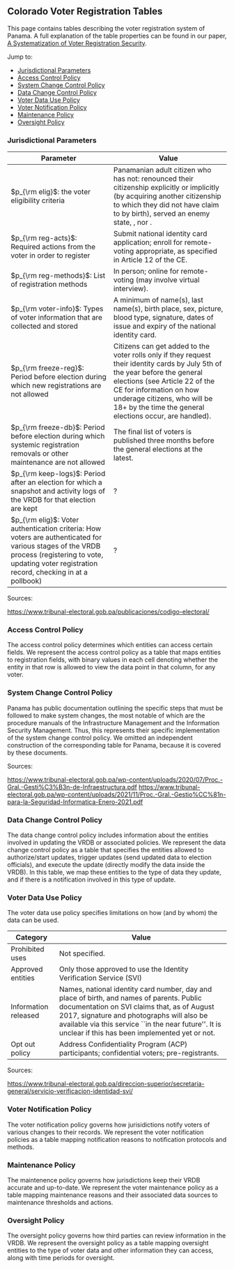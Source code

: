 ## Colorado Voter Registration Tables

This page contains tables describing the voter registration system of Panama. A full explanation of the table properties can be found in our paper, [A Systematization of Voter Registration Security]().

Jump to:
- [Jurisdictional Parameters](#jurisdictional-parameters)
- [Access Control Policy](#access-control-policy)
- [System Change Control Policy](#system-change-control-policy)
- [Data Change Control Policy](#data-change-control-policy)
- [Voter Data Use Policy](#voter-data-use-policy)
- [Voter Notification Policy](#voter-notification-policy)
- [Maintenance Policy](#maintenance-policy)
- [Oversight Policy](#oversight-policy)

### Jurisdictional Parameters

| Parameter | Value |
| --------------------------------------------------------------------------------------------------------------------------------------------------------------------------------------- | ---------------------------------------------------------------------------------------------------------------------------------------------------------------------------------------------------------------------------------------------------------------------------------------------------------------------------------------------------------------------------------------------------------------------------------- |
| $p_{\rm elig}$: the voter eligibility criteria                                                                                                                                                              | Panamanian adult citizen who has not: renounced their citizenship explicitly or implicitly (by acquiring another citizenship to which they did not have claim to by birth), served an enemy state, , nor .
| $p_{\rm reg-acts}$: Required actions from the voter in order to register                                                                                                                                    | Submit national identity card application; enroll for remote-voting appropriate, as specified in Article 12 of the CE.                                                                                                                                                                                                                                                                                                                                |
| $p_{\rm reg-methods}$: List of registration methods                                                                                                                                                            | In person; online for remote-voting (may involve virtual interview).                                                                                                                                                                                                                                                                                                                                 |
| $p_{\rm voter-info}$: Types of voter information that are collected and stored                                                                                                                                | A minimum of name(s), last name(s), birth place, sex, picture, blood type, signature, dates of issue and expiry of the national identity card.                                                                                                                                                                                                                                                                                                                                                                                                                                |
| $p_{\rm freeze-reg}$: Period before election during which new registrations are not allowed                                                                                                                   |  Citizens can get added to the voter rolls only if they request their identity cards by July 5th of the year before the general elections (see Article 22 of the CE for information on how underage citizens, who will be 18+ by the time the general elections occur, are handled).                                                                                                                                                                                                                                                                                                                                                    |
| $p_{\rm freeze-db}$: Period before election during which systemic registration removals or other maintenance are not allowed                                                                                          | The final list of voters is published three months before the general elections at the latest.                                                                                                                                                                                                                                                                                                                                                                                                                            |
| $p_{\rm keep-logs}$: Period after an election for which a snapshot and activity logs of the VRDB for that election are kept                                                                                  | ?                                                                                                                                                                                                                                                                                                                                                                                                              |
| $p_{\rm elig}$: Voter authentication criteria: How voters are authenticated for various stages of the VRDB process (registering to vote, updating voter registration record, checking in at a pollbook) | ?                                                                                                                                                                                           |

Sources:

https://www.tribunal-electoral.gob.pa/publicaciones/codigo-electoral/

### Access Control Policy

The access control policy determines which entities can access certain fields. We represent the access control policy as a table that maps entities to registration fields, with binary values in each cell denoting whether the entity in that row is allowed to view the data point in that column, for any voter.

### System Change Control Policy

Panama has public documentation outlining the specific steps that must be followed to make system changes, the most notable of which are the procedure manuals of the Infrastructure Management and the Information Security Management. Thus, this represents their specific implementation of the system change control policy. We omitted an independent construction of the corresponding table for Panama, because it is covered by these documents.

Sources:

https://www.tribunal-electoral.gob.pa/wp-content/uploads/2020/07/Proc.-Gral.-Gesti%C3%B3n-de-Infraestructura.pdf
https://www.tribunal-electoral.gob.pa/wp-content/uploads/2021/11/Proc.-Gral.-Gestio%CC%81n-para-la-Seguridad-Informatica-Enero-2021.pdf

### Data Change Control Policy

The data change control policy includes information about the entities involved in updating the VRDB or associated policies. We represent the data change
control policy as a table that specifies the entities allowed to authorize/start updates, trigger updates (send updated data to election officials), and execute the update (directly modify the data inside
the VRDB). In this table, we map these entities to the type of data they update, and if there is a notification involved in this type of update.

### Voter Data Use Policy

The voter data use policy specifies limitations on how (and by whom) the data can be used.

| Category | Value |
|----------------------|-------------------------------------------------------------------------------------------|
| Prohibited uses      | Not specified.                                                                            |
| Approved entities    | Only those approved to use the Identity Verification Service (SVI)                                                                                    |
| Information released | Names, national identity card number, day and place of birth, and names of parents. Public documentation on SVI claims that, as of August 2017, signature and photographs will also be available via this service ``in the near future''. It is unclear if this has been implemented yet or not.                                                         |
| Opt out policy       | Address Confidentiality Program (ACP) participants; confidential voters; pre-registrants. |

Sources:

https://www.tribunal-electoral.gob.pa/direccion-superior/secretaria-general/servicio-verificacion-identidad-svi/

### Voter Notification Policy

The voter notification policy governs how jurisidictions notify voters of various changes to their records. We represent the voter notification policies as a
table mapping notification reasons to notification protocols and methods.

### Maintenance Policy

The maintenence policy governs how jurisdictions keep their VRDB accurate and up-to-date. We represent the voter maintenance policy as a table mapping
maintenance reasons and their associated data sources to maintenance thresholds and actions.

### Oversight Policy

The oversight policy governs how third parties can review information in the VRDB. We represent the oversight policy as a table mapping oversight entities to the
type of voter data and other information they can access, along with time periods for oversight.
